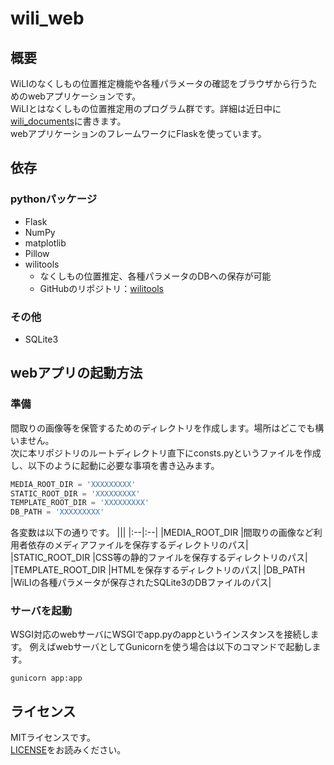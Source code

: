 # wili_web
## 概要
WiLIのなくしもの位置推定機能や各種パラメータの確認をブラウザから行うためのwebアプリケーションです。<br>
WiLIとはなくしもの位置推定用のプログラム群です。詳細は近日中に[wili_documents](https://github.com/MaruKazeMaru/wili_documents)に書きます。<br>
webアプリケーションのフレームワークにFlaskを使っています。


## 依存
### pythonパッケージ
* Flask
* NumPy
* matplotlib
* Pillow
* wilitools
  * なくしもの位置推定、各種パラメータのDBへの保存が可能<br>
  * GitHubのリポジトリ：[wilitools](https://github.com/MaruKazeMaru/wilitools)

### その他
* SQLite3


## webアプリの起動方法
### 準備
間取りの画像等を保管するためのディレクトリを作成します。場所はどこでも構いません。<br>
次に本リポジトリのルートディレクトリ直下にconsts.pyというファイルを作成し、以下のように起動に必要な事項を書き込みます。
```python
MEDIA_ROOT_DIR = 'XXXXXXXXX'
STATIC_ROOT_DIR = 'XXXXXXXXX'
TEMPLATE_ROOT_DIR = 'XXXXXXXXX'
DB_PATH = 'XXXXXXXXX'
```
各変数は以下の通りです。
|||
|:--|:--|
|MEDIA_ROOT_DIR    |間取りの画像など利用者依存のメディアファイルを保存するディレクトリのパス|
|STATIC_ROOT_DIR   |CSS等の静的ファイルを保存するディレクトリのパス|
|TEMPLATE_ROOT_DIR |HTMLを保存するディレクトリのパス|
|DB_PATH           |WiLIの各種パラメータが保存されたSQLite3のDBファイルのパス|


### サーバを起動
WSGI対応のwebサーバにWSGIでapp.pyのappというインスタンスを接続します。
例えばwebサーバとしてGunicornを使う場合は以下のコマンドで起動します。
```shell
gunicorn app:app
```


## ライセンス
MITライセンスです。<br>
[LICENSE](./LICENSE)をお読みください。
